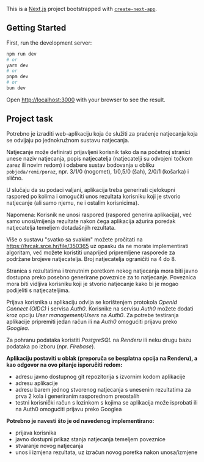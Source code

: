 This is a [Next.js](https://nextjs.org/) project bootstrapped with [`create-next-app`](https://github.com/vercel/next.js/tree/canary/packages/create-next-app).

## Getting Started

First, run the development server:

```bash
npm run dev
# or
yarn dev
# or
pnpm dev
# or
bun dev
```

Open [http://localhost:3000](http://localhost:3000) with your browser to see the result.

## Project task

Potrebno je izraditi web-aplikaciju koja će služiti za praćenje natjecanja koja se odvijaju po jednokružnom sustavu natjecanja.

Natjecanje može definirati prijavljeni korisnik tako da na početnoj stranici unese naziv natjecanja, popis natjecatelja (natjecatelji su odvojeni točkom zarez ili novim redom) i odabere sustav bodovanja u obliku `pobjeda/remi/poraz`, npr. 3/1/0 (nogomet), 1/0,5/0 (šah), 2/0/1 (košarka) i slično.

U slučaju da su podaci valjani, aplikacija treba generirati cjelokupni raspored po kolima i omogućiti unos rezultata korisniku koji je stvorio natjecanje (ali samo njemu, ne i ostalim korisnicima).

Napomena: Korisnik ne unosi raspored (raspored generira aplikacija), već samo unosi/mijenja rezultate nakon čega aplikacija ažurira poredak natjecatelja temeljem dotadašnjih rezultata.

Više o sustavu "svatko sa svakim" možete pročitati na https://hrcak.srce.hr/file/350365 uz opasku da ne morate implementirati algoritam, već možete koristiti unaprijed pripremljene rasporede za podržane brojeve natjecatelja. Broj natjecatelja ograničiti na 4 do 8.

Stranica s rezultatima i trenutnim poretkom nekog natjecanja mora biti javno dostupna preko posebno generirane poveznice za to natjecanje. Poveznica mora biti vidljiva korisniku koji je stvorio natjecanje kako bi je mogao podijeliti s natjecateljima.

Prijava korisnika u aplikaciju odvija se korištenjem protokola _OpenId Connect (OIDC)_ i servisa _Auth0_. Korisnike na servisu _Auth0_ možete dodati kroz opciju _User management/Users_ na _Auth0_. Za potrebe testiranja aplikacije pripremiti jedan račun ili na _Auth0_ omogućiti prijavu preko _Googlea_.

Za pohranu podataka koristiti _PostgreSQL_ na _Renderu_ ili neku drugu bazu podataka po izboru (npr. _Firebase_).

**Aplikaciju postaviti u oblak (preporuča se besplatna opcija na Renderu), a kao odgovor na ovo pitanje isporučiti redom:**

- adresu javno dostupnog git repozitorija s izvornim kodom aplikacije
- adresu aplikacije
- adresu barem jednog stvorenog natjecanja s unesenim rezultatima za prva 2 kola i generiranim rasporednom preostalih
- testni korisnički račun s lozinkom s kojima se aplikacija može isprobati ili na Auth0 omogućiti prijavu preko Googlea

**Potrebno je navesti što je od navedenog implementirano:**

- prijava korisnika
- javno dostupni prikaz stanja natjecanja temeljem poveznice
- stvaranje novog natjecanja
- unos i izmjena rezultata, uz izračun novog poretka nakon unosa/izmjene
